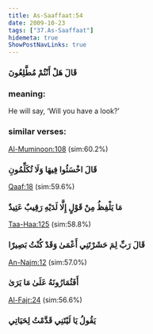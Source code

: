 ```yaml
---
title: As-Saaffaat:54
date: 2009-10-23
tags: ["37.As-Saaffaat"]
hidemeta: true 
ShowPostNavLinks: true 
---
```

### قَالَ هَلْ أَنْتُمْ مُطَّلِعُونَ
### meaning: 
He will say, ‘Will you have a look?’
### similar verses: 

[Al-Muminoon:108](/23/108) (sim:60.2%)

### قَالَ اخْسَئُوا فِيهَا وَلَا تُكَلِّمُونِ

[Qaaf:18](/50/18) (sim:59.6%)

### مَا يَلْفِظُ مِنْ قَوْلٍ إِلَّا لَدَيْهِ رَقِيبٌ عَتِيدٌ

[Taa-Haa:125](/20/125) (sim:58.8%)

### قَالَ رَبِّ لِمَ حَشَرْتَنِي أَعْمَىٰ وَقَدْ كُنْتُ بَصِيرًا

[An-Najm:12](/53/12) (sim:57.0%)

### أَفَتُمَارُونَهُ عَلَىٰ مَا يَرَىٰ

[Al-Fajr:24](/89/24) (sim:56.6%)

### يَقُولُ يَا لَيْتَنِي قَدَّمْتُ لِحَيَاتِي
